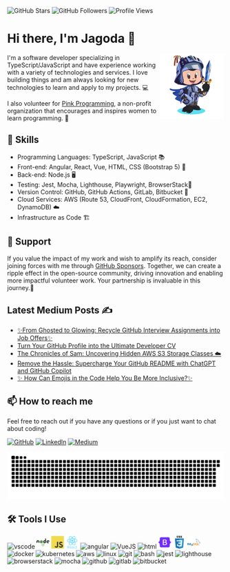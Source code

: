 
![GitHub Stars](https://img.shields.io/github/stars/jagoda11?style=social&color=blue)
![GitHub Followers](https://img.shields.io/github/followers/jagoda11?style=social&color=green)
![Profile Views](https://komarev.com/ghpvc/?username=jagoda11&color=blue)
<meta name="google-site-verification" content="wlylwHoxsmZWdVpyKDboagjUdrnQbXuU7segWX_0A7k">
 <meta name="google-site-verification" content="Apib7-x98H0j5cPqHWwSMm6dNU4GmODRoqxLiDzdx9I">


# Hi there, I'm Jagoda 👋

<img align="right" width="150" height="150" src="Octocats.gif" alt="gif of the various Octocats"></a>

I'm a software developer specializing in TypeScript/JavaScript and have experience working with a variety of technologies and services. I love building things and am always looking for new technologies to learn and apply to my projects. 💻

I also volunteer for [Pink Programming](https://www.pinkprogramming.se/), a non-profit organization that encourages and inspires women to learn programming. 🌸

## 🚀 Skills

- Programming Languages: TypeScript, JavaScript 📚
- Front-end: Angular, React, Vue, HTML, CSS (Bootstrap 5) 🎨
- Back-end: Node.js 🖥️
- Testing: Jest, Mocha, Lighthouse, Playwright, BrowserStack🧪
- Version Control: GitHub, GitHub Actions, GitLab, Bitbucket 🔄
- Cloud Services: AWS (Route 53, CloudFront, CloudFormation, EC2, DynamoDB) ☁️
- Infrastructure as Code 🏗️

## 💖 Support

If you value the impact of my work and wish to amplify its reach, consider joining forces with me through [GitHub Sponsors](https://github.com/sponsors/Jagoda11). Together, we can create a ripple effect in the open-source community, driving innovation and enabling more impactful volunteer work. Your partnership is invaluable in this journey.🌟

## Latest Medium Posts ✍️
<!-- BLOG-POST-LIST:START -->
- [✨From Ghosted to Glowing: Recycle GitHub Interview Assignments into Job Offers✨](https://code.likeagirl.io/from-ghosted-to-glowing-recycle-github-interview-assignments-into-job-offers-49256428e2b7?source=rss-ec5f6d09b0e4------2)
- [Turn Your GitHub Profile into the Ultimate Developer CV](https://javascript.plainenglish.io/turn-your-github-profile-into-the-ultimate-developer-cv-66b58a3796ae?source=rss-ec5f6d09b0e4------2)
- [The Chronicles of Sam: Uncovering Hidden AWS S3  Storage Classes ☁️](https://code.likeagirl.io/the-chronicles-of-sam-uncovering-hidden-aws-s3-storage-classes-%EF%B8%8F-c10f8aca6a86?source=rss-ec5f6d09b0e4------2)
- [Remove the Hassle: Supercharge Your GitHub README with ChatGPT and GitHub Copilot](https://medium.com/womenintechnology/remove-the-hassle-supercharge-your-github-readme-with-chatgpt-and-github-copilot-cac93a00429f?source=rss-ec5f6d09b0e4------2)
- [✨ How Can Emojis in the Code Help You Be More Inclusive?✨](https://code.likeagirl.io/how-can-emojis-in-the-code-help-you-be-more-inclusive-2f93421304b3?source=rss-ec5f6d09b0e4------2)
<!-- BLOG-POST-LIST:END -->

## 📫 How to reach me

Feel free to reach out if you have any questions or if you just want to chat about coding!

[![GitHub](https://img.shields.io/badge/GitHub-181717?style=flat-square&logo=github&logoColor=white)](https://github.com/Jagoda11) [![LinkedIn](https://img.shields.io/badge/LinkedIn-0077B5?style=flat-square&logo=linkedin&logoColor=white)](https://www.linkedin.com/in/jagoda-cubrilo-web-developer/) [![Medium](https://img.shields.io/badge/Medium-00ab6c?style=flat-square&logo=medium&logoColor=white)](https://medium.com/@jagoda11)

<picture>
  <source media="(prefers-color-scheme: dark)" srcset="https://github.com/Jagoda11/Jagoda11/blob/output/github-snake-dark.svg" />
  <source media="(prefers-color-scheme: light)" srcset="https://github.com/Jagoda11/Jagoda11/blob/output/github-snake.svg" />
  <img alt="github-snake" src="https://github.com/Jagoda11/Jagoda11/blob/output/github-snake.svg" />
</picture>

## 🛠️ Tools I Use

<p align="left">
<img src="https://cdn.jsdelivr.net/gh/devicons/devicon/icons/vscode/vscode-original.svg" alt="vscode" width="30" height="30"/>
<img src="https://raw.githubusercontent.com/devicons/devicon/master/icons/nodejs/nodejs-original-wordmark.svg" alt="nodejs" width="30" height="30" />
<img src="https://raw.githubusercontent.com/devicons/devicon/master/icons/javascript/javascript-original.svg" alt="javascript" width="30" height="30" />
<img src="https://raw.githubusercontent.com/devicons/devicon/master/icons/react/react-original-wordmark.svg" alt="react" width="30" height="30" />
<img src="https://cdn.jsdelivr.net/gh/devicons/devicon/icons/angularjs/angularjs-original.svg" alt="angular" width="30" height="30"/>
<img src="https://cdn.jsdelivr.net/gh/devicons/devicon/icons/vuejs/vuejs-original-wordmark.svg" alt="VueJS" width="30" height="30"/>
<img src="https://cdn.jsdelivr.net/gh/devicons/devicon/icons/html5/html5-original.svg" alt="html" width="30" height="30"/>
<img src="https://raw.githubusercontent.com/devicons/devicon/master/icons/bootstrap/bootstrap-plain.svg" alt="bootstrap" width="30" height="30" />
<img src="https://raw.githubusercontent.com/devicons/devicon/master/icons/css3/css3-original-wordmark.svg" alt="css3" width="30" height="30" />
<img src="https://raw.githubusercontent.com/devicons/devicon/master/icons/mysql/mysql-original-wordmark.svg" alt="mysql" width="30" height="30" />
<img src="https://cdn.jsdelivr.net/gh/devicons/devicon/icons/docker/docker-original.svg" alt="docker" width="30" height="30"/>
<img src="https://cdn.jsdelivr.net/gh/devicons/devicon/icons/kubernetes/kubernetes-plain.svg" alt="kubernetes" width="30" height="30"/>
<img src="https://cdn.jsdelivr.net/gh/devicons/devicon/icons/amazonwebservices/amazonwebservices-plain-wordmark.svg" alt="aws" width="30" height="30"/>
<img src="https://cdn.jsdelivr.net/gh/devicons/devicon/icons/linux/linux-original.svg" alt="linux" width="30" height="30"/>
<img src="https://cdn.jsdelivr.net/gh/devicons/devicon/icons/git/git-original.svg" alt="git" width="30" height="30"/>
<img src="https://cdn.jsdelivr.net/gh/devicons/devicon/icons/bash/bash-original.svg" alt="bash" width="30" height="30"/>  
<img src="https://cdn.jsdelivr.net/gh/devicons/devicon/icons/jest/jest-plain.svg" alt="jest" width="30" height="30"/>
<img src="https://cdn.jsdelivr.net/gh/devicons/devicon/icons/chrome/chrome-original.svg" alt="lighthouse" width="30" height="30"/>
<img src="https://cdn.jsdelivr.net/gh/devicons/devicon/icons/browserstack/browserstack-original-wordmark.svg" alt="browserstack" width="30" height="30"/>
<img src="https://cdn.jsdelivr.net/gh/devicons/devicon/icons/mocha/mocha-plain.svg" alt="mocha" width="30" height="30"/>
<img src="https://cdn.jsdelivr.net/gh/devicons/devicon/icons/github/github-original-wordmark.svg" alt="github" width="30" height="30"/>
<img src="https://cdn.jsdelivr.net/gh/devicons/devicon/icons/gitlab/gitlab-original-wordmark.svg" alt="gitlab" width="30" height="30"/>
<img src="https://cdn.jsdelivr.net/gh/devicons/devicon/icons/bitbucket/bitbucket-original-wordmark.svg" alt="bitbucket" width="30" height="30"/>
</p>
